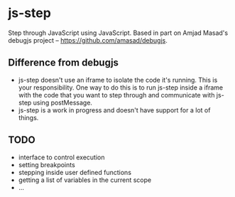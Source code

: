 # js-step #

Step through JavaScript using JavaScript.  Based in part on Amjad Masad's
debugjs project – https://github.com/amasad/debugjs.

## Difference from debugjs ##
- js-step doesn't use an iframe to isolate the code it's running.  This is your
responsibility.  One way to do this is to run js-step inside a iframe with the
code that you want to step through and communicate with js-step using postMessage.
- js-step is a work in progress and doesn't have support for a lot of things.

## TODO ##
- interface to control execution
- setting breakpoints
- stepping inside user defined functions
- getting a list of variables in the current scope
- ...
